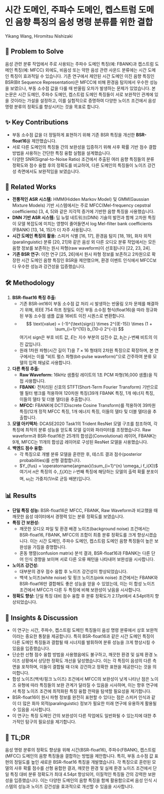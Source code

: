 # 시간 도메인, 주파수 도메인, 켑스트럼 도메인 음향 특징의 음성 명령 분류를 위한 결합
Yikang Wang, Hiromitsu Nishizaki

## 🧩 Problem to Solve
음성 관련 분류 작업에서 주로 사용되는 주파수 도메인 특징(예: FBANK)과 켑스트럼 도메인 특징(예: MFCC) 외에도, 비음성 또는 약한 음성 관련 사운드 분류에는 시간 도메인 특징이 효과적일 수 있습니다. 기존 연구에서 제안된 시간 도메인 이진 음향 특징인 BSR(Bit Sequence Representation)은 MFCC에 비해 환경음 탐지에서 우수한 성능을 보였으나, 부동 소수점 값을 다룰 때 반올림 오차가 발생하는 문제가 있었습니다. 본 논문은 시간 도메인, 주파수 도메인, 켑스트럼 도메인 특징들이 서로 보완적인 관계에 있을 것이라는 가설을 설정하고, 이를 실험적으로 증명하여 다양한 노이즈 조건에서 음성 명령 분류의 정확도를 향상시키는 것을 목표로 합니다.

## ✨ Key Contributions
*   부동 소수점 값을 더 정밀하게 표현하기 위해 기존 BSR 특징을 개선한 **BSR-float16**을 제안했습니다.
*   서로 다른 도메인의 특징들 간의 보완성을 입증하기 위해 사후 확률 기반 점수 결합 방법을 사용하는 간단한 특징 융합 실험을 설계했습니다.
*   다양한 SNR(Signal-to-Noise Ratio) 조건에서 추출된 여러 음향 특징들의 분류 정확도와 점수 융합 후의 정확도를 비교하여, 다른 도메인의 특징들이 노이즈 강건성 측면에서도 보완적임을 보였습니다.

## 📎 Related Works
*   **전통적인 ASR 시스템:** HMM(Hidden Markov Model) 및 GMM(Gaussian Mixture Models) 기반 시스템에서는 주로 MFCC(Mel-frequency cepstral coefficients) [3, 4, 5]와 같은 지각적 증거에 기반한 음향 특징을 사용했습니다.
*   **DNN 기반 ASR 시스템:** 딥 뉴럴 네트워크(DNN) 기술의 발전과 함께 고차원 특징이 모델 복잡도에 미치는 영향이 줄어들면서 log Mel-filter bank coefficients (FBANK) [13, 14, 15]가 더 자주 사용됩니다.
*   **시간 도메인 특징의 활용:** 스피커 식별 [16, 17], 환경음 탐지 [18, 19], 화자 외적(paralinguistic) 분류 [20, 21]와 같은 음성 외 다른 오디오 분류 작업에서는 모든 음향 정보를 보존하는 원시 파형(raw waveform)이 선호됩니다 [22, 23, 24].
*   **기존 BSR 연구:** 이전 연구 [25, 26]에서 원시 파형 정보를 보존하고 2차원으로 확장한 시간 도메인 음향 특징인 BSR을 제안했으며, 환경 이벤트 인식에서 MFCC보다 우수한 성능과 강건성을 입증했습니다.

## 🛠️ Methodology
1.  **BSR-float16 특징 추출:**
    *   기존 BSR-int16이 부동 소수점 값 처리 시 발생하는 반올림 오차 문제를 해결하기 위해, IEEE 754 하프 정밀도 이진 부동 소수점 형식(float16)을 따라 정규화된 부동 소수점 샘플 값을 16비트 이진 시퀀스로 변환합니다.
    *   $$ \text{value} = (-1)^{\text{sign}} \times 2^{(E-15)} \times (1 + \sum_{i=1}^{10} b_{10-i} 2^{-i}) $$
        여기서 $\text{sign}$은 부호 비트 값, $E$는 지수 부분의 십진수 값, $b_j$는 $j$-번째 비트의 이진 값입니다.
    *   원래 1차원 파형(시간 길이 T)을 $T \times 16$ 형태의 2차원 특징으로 확장하며, 본 연구에서는 이를 "비트 펄스 파형(bit-pulse waveform)"으로 간주하여 분류 모델의 입력 채널로 사용합니다.
2.  **다른 특징 추출:**
    *   **Raw Waveform:** 16kHz 샘플링 레이트의 1초 PCM 파형(16,000 샘플)을 직접 사용합니다.
    *   **FBANK:** 전처리된 신호의 STFT(Short-Term Fourier Transform) 기반으로 멜 필터 뱅크를 적용하여 120차원 특징(39개 FBANK 특징, 1개 에너지 특징, 이들의 델타 및 더블 델타)을 추출합니다.
    *   **MFCC:** FBANK에 DCT(Discrete Cosine Transform)를 적용하여 39차원 특징(12개 정적 MFCC 특징, 1개 에너지 특징, 이들의 델타 및 더블 델타)을 추출합니다.
3.  **모델 아키텍처:** DCASE2020 Task1의 Trident ResNet 모델 구조를 참조하여, 각 특징에 최적의 분류 성능을 얻도록 모델 깊이와 파라미터를 조정했습니다. Raw waveform과 BSR-float16은 25개의 합성곱(Convolutional) 레이어, FBANK는 9개, MFCC는 11개의 합성곱 레이어로 구성된 ResNet 모델을 사용했습니다.
4.  **백엔드 점수 융합:**
    *   각 특징으로 개별 분류 모델을 훈련한 후, 테스트 결과 점수(posterior probabilities)를 선형 결합합니다.
    *   $Y_{fus} = \operatorname{argmax}(\sum_{i=1}^{n} \omega_i f_i(X))$
        여기서 $n$은 특징의 수, $f_i(X)$는 $i$-번째 특징에 해당하는 모델의 출력 확률 분포이며, $\omega_i$는 가중치($1/n$로 균등 배분)입니다.

## 📊 Results
*   **단일 특징 성능:** BSR-float16은 MFCC, FBANK, Raw Waveform과 비교했을 때 깨끗한 음성 데이터에서 경쟁력 있는 분류 정확도를 보였습니다.
*   **특징 간 보완성:**
    *   깨끗한 오디오 파일 및 환경 배경 노이즈(background noise) 조건에서는 BSR-float16, FBANK, MFCC의 조합이 최종 분류 정확도를 크게 향상시켰습니다. 이는 시간 도메인, 주파수 도메인, 켑스트럼 도메인 음향 특징들이 높은 보완성을 가짐을 증명합니다.
    *   혼동 행렬(confusion matrix) 분석 결과, BSR-float16과 FBANK는 다른 단어 인식 경향을 보이며 서로 다른 오류 패턴을 나타내어 보완성을 시사합니다.
*   **노이즈 강건성:**
    *   대부분의 경우 점수 융합 후 노이즈 강건성이 향상되었습니다.
    *   백색 노이즈(white noise) 및 핑크 노이즈(pink noise) 조건에서는 FBANK와 BSR-float16만 결합해도 좋은 성능을 얻을 수 있었는데, 이는 이 합성 노이즈 조건에서 MFCC가 다른 두 특징에 비해 보완성이 낮음을 시사합니다.
*   **정확도 향상:** 단일 특징 대비 점수 융합 후 분류 정확도가 2.17pt에서 4.54pt까지 향상되었습니다.

## 🧠 Insights & Discussion
*   이 연구는 시간, 주파수, 켑스트럼 도메인 특징들이 음성 명령 분류에서 상호 보완적이라는 중요한 통찰을 제공합니다. 특히 BSR-float16과 같은 시간 도메인 특징이 다른 도메인 특징들과 결합될 때 시너지를 발휘하여 분류 성능을 크게 향상시킬 수 있음을 입증했습니다.
*   단순한 선형 점수 융합 방법을 사용했음에도 불구하고, 깨끗한 환경 및 실제 환경 노이즈 상황에서 상당한 정확도 개선을 달성했습니다. 이는 각 특징이 음성의 다른 측면을 포착하며, 이들이 결합될 때 더욱 강건하고 정확한 표현을 제공한다는 것을 의미합니다.
*   합성 노이즈(백색/핑크 노이즈) 조건에서 MFCC의 보완성이 낮게 나타난 점은 노이즈 유형에 따라 특징들의 보완 관계가 달라질 수 있음을 시사하며, 이는 향후 연구에서 특정 노이즈 조건에 최적화된 특징 융합 전략을 탐색할 필요성을 제기합니다.
*   BSR-float16이 원시 파형 정보를 완전히 표현할 수 있다는 점은 스피커 인식과 같이 더 많은 화자 외적(paralinguistic) 정보가 필요한 미래 연구에 유용하게 활용될 수 있음을 시사합니다.
*   이 연구는 특징 도메인 간의 보완성이 다른 작업에도 일반화될 수 있는지에 대한 추가적인 탐구의 필요성을 제기합니다.

## 📌 TL;DR
음성 명령 분류의 정확도 향상을 위해 시간(BSR-float16), 주파수(FBANK), 켑스트럼(MFCC) 도메인의 음향 특징들을 결합하는 방법을 제안합니다. 특히, 부동 소수점 값 표현의 정밀도를 높인 새로운 BSR-float16 특징을 개발했습니다. 각 특징으로 훈련된 모델의 사후 확률 점수를 선형 융합한 결과, 깨끗한 환경 및 실제 환경 노이즈 조건에서 단일 특징 대비 분류 정확도가 최대 4.54pt 향상되어, 이질적인 특징들 간의 강력한 보완성을 입증했습니다. 이는 다양한 도메인의 음향 특징을 함께 활용함으로써 음성 인식 시스템의 성능과 노이즈 강건성을 효과적으로 개선할 수 있음을 시사합니다.